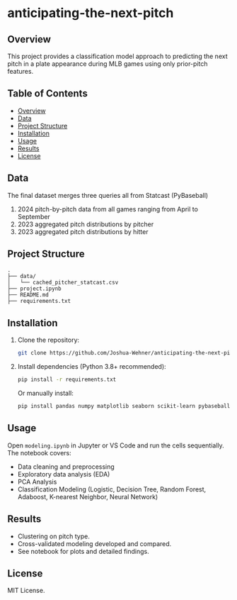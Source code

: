 # anticipating-the-next-pitch

## Overview
This project provides a classification model approach to predicting the next pitch in a plate appearance during MLB games using only prior-pitch features.

## Table of Contents
- [Overview](#overview)
- [Data](#data)
- [Project Structure](#project-structure)
- [Installation](#installation)
- [Usage](#usage)
- [Results](#results)
- [License](#license)

## Data
The final dataset merges three queries all from Statcast (PyBaseball)
1. 2024 pitch-by-pitch data from all games ranging from April to September
2. 2023 aggregated pitch distributions by pitcher
3. 2023 aggregated pitch distributions by hitter


## Project Structure
```
.
├── data/
│   └── cached_pitcher_statcast.csv
├── project.ipynb
├── README.md
├── requirements.txt
```

## Installation
1. Clone the repository:
   ```sh
   git clone https://github.com/Joshua-Wehner/anticipating-the-next-pitch.git
   ```
2. Install dependencies (Python 3.8+ recommended):
   ```sh
   pip install -r requirements.txt
   ```
   Or manually install:
   ```sh
   pip install pandas numpy matplotlib seaborn scikit-learn pybaseball joblib
   ```

## Usage
Open `modeling.ipynb` in Jupyter or VS Code and run the cells sequentially. The notebook covers:
- Data cleaning and preprocessing
- Exploratory data analysis (EDA)
- PCA Analysis
- Classification Modeling (Logistic, Decision Tree, Random Forest, Adaboost, K-nearest Neighbor, Neural Network)

## Results
- Clustering on pitch type.
- Cross-validated modeling developed and compared.
- See notebook for plots and detailed findings.

## License
MIT License.

